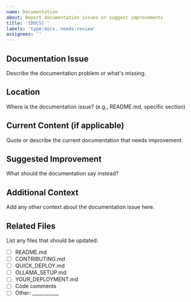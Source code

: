 ```yaml
---
name: Documentation
about: Report documentation issues or suggest improvements
title: '[DOCS] '
labels: 'type:docs, needs:review'
assignees: ''
---
```


## Documentation Issue
Describe the documentation problem or what's missing.

## Location
Where is the documentation issue? (e.g., README.md, specific section)

## Current Content (if applicable)
Quote or describe the current documentation that needs improvement.

## Suggested Improvement
What should the documentation say instead?

## Additional Context
Add any other context about the documentation issue here.

## Related Files
List any files that should be updated:
- [ ] README.md
- [ ] CONTRIBUTING.md
- [ ] QUICK_DEPLOY.md
- [ ] OLLAMA_SETUP.md
- [ ] YOUR_DEPLOYMENT.md
- [ ] Code comments
- [ ] Other: ___________
